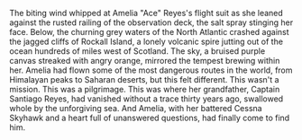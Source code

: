 The biting wind whipped at Amelia "Ace" Reyes's flight suit as she leaned against the rusted railing of the observation deck, the salt spray stinging her face. Below, the churning grey waters of the North Atlantic crashed against the jagged cliffs of Rockall Island, a lonely volcanic spire jutting out of the ocean hundreds of miles west of Scotland.  The sky, a bruised purple canvas streaked with angry orange, mirrored the tempest brewing within her. Amelia had flown some of the most dangerous routes in the world, from Himalayan peaks to Saharan deserts, but this felt different.  This wasn't a mission. This was a pilgrimage.  This was where her grandfather, Captain Santiago Reyes, had vanished without a trace thirty years ago, swallowed whole by the unforgiving sea. And Amelia, with her battered Cessna Skyhawk and a heart full of unanswered questions, had finally come to find him.
